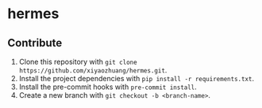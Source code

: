 # hermes

## Contribute

1. Clone this repository with `git clone https://github.com/xiyaozhuang/hermes.git`.
1. Install the project dependencies with `pip install -r requirements.txt`.
1. Install the pre-commit hooks with `pre-commit install`.
1. Create a new branch with `git checkout -b <branch-name>`.

